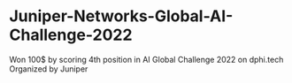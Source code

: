 # Juniper-Networks-Global-AI-Challenge-2022
Won 100$ by scoring 4th position in AI Global Challenge 2022 on dphi.tech Organized by Juniper
